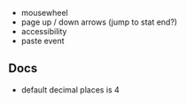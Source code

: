 - mousewheel
- page up / down arrows (jump to stat end?)
- accessibility
- paste event

## Docs
- default decimal places is 4